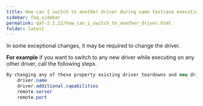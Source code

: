 ```yaml
---
title: How can I switch to another driver during same testcase execution.
sidebar: faq_sidebar
permalink: qaf-2.1.12/how_can_i_switch_to_another_driver.html
folder: latest
---
```


In some exceptional changes, it may be required to change the driver.

**For example** if you want to switch to any new driver while executing on any other driver, call the following steps.

```java
By changing any of these property existing driver teardowns and new driver instance creates
	driver.name
	driver.additional.capabilities
	remote.server
	remote.port

```			

 
